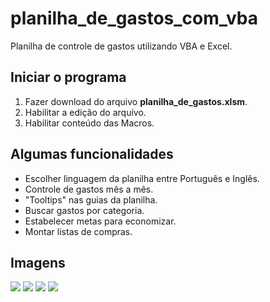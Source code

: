 # planilha_de_gastos_com_vba
Planilha de controle de gastos utilizando VBA e Excel.

## Iniciar o programa
1. Fazer download do arquivo <b>planilha_de_gastos.xlsm</b>.
2. Habilitar a edição do arquivo.
3. Habilitar conteúdo das Macros.

## Algumas funcionalidades
- Escolher linguagem da planilha entre Português e Inglês.
- Controle de gastos mês a mês.
- "Tooltips" nas guias da planilha.
- Buscar gastos por categoria.
- Estabelecer metas para economizar.
- Montar listas de compras.


## Imagens

<img src="https://i.imgur.com/vE92RPc.png">
<img src="https://i.imgur.com/LvyRlT9.png"> 
<img src="https://i.imgur.com/xyhGSmj.png">
<img src="https://i.imgur.com/fUF1ovt.png">
